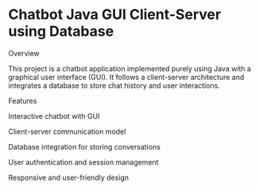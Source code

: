 # Chatbot Java GUI Client-Server using Database

Overview

This project is a chatbot application implemented purely using Java with a graphical user interface (GUI). It follows a client-server architecture and integrates a database to store chat history and user interactions.

Features

Interactive chatbot with GUI

Client-server communication model

Database integration for storing conversations

User authentication and session management

Responsive and user-friendly design
